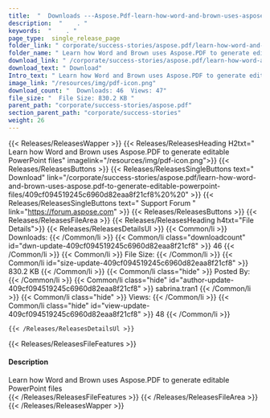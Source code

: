 ```yaml
---
title:  "  Downloads ---Aspose.Pdf-learn-how-word-and-brown-uses-aspose.pdf-to-generate-editable-powerpoint-files . " 
description:  "    . " 
keywords:  "    . " 
page_type:  single_release_page
folder_link: " corporate/success-stories/aspose.pdf/learn-how-word-and-brown-uses-aspose.pdf-to-generate-editable-powerpoint-files/"
folder_name: " Learn how Word and Brown uses Aspose.PDF to generate editable PowerPoint files"
download_link: " /corporate/success-stories/aspose.pdf/learn-how-word-and-brown-uses-aspose.pdf-to-generate-editable-powerpoint-files/409cf094519245c6960d82eaa8f21cf8"
download_text: " Download"
Intro_text: " Learn how Word and Brown uses Aspose.PDF to generate editable PowerPoint files"
image_link: "/resources/img/pdf-icon.png"
download_count: "  Downloads: 46  Views: 47"
file_size: "  File Size: 830.2 KB "
parent_path: "corporate/success-stories/aspose.pdf"
section_parent_path: "corporate/success-stories"
weight: 26
---
```


{{< Releases/ReleasesWapper >}}
  {{< Releases/ReleasesHeading H2txt=" Learn how Word and Brown uses Aspose.PDF to generate editable PowerPoint files" imagelink="/resources/img/pdf-icon.png">}}
  {{< Releases/ReleasesButtons >}}
    {{< Releases/ReleasesSingleButtons text=" Download" link="/corporate/success-stories/aspose.pdf/learn-how-word-and-brown-uses-aspose.pdf-to-generate-editable-powerpoint-files/409cf094519245c6960d82eaa8f21cf8%20%20" >}}
    {{< Releases/ReleasesSingleButtons text=" Support Forum " link="https://forum.aspose.com" >}}
  {{< Releases/ReleasesButtons >}}
  {{< Releases/ReleasesFileArea >}}
    {{< Releases/ReleasesHeading h4txt="File Details">}}
    {{< Releases/ReleasesDetailsUl >}}
            {{< Common/li  >}} Downloads: {{< /Common/li >}} 
      {{< Common/li class="downloadcount" id="dwn-update-409cf094519245c6960d82eaa8f21cf8" >}} 46 {{< /Common/li >}} 
      {{< Common/li  >}} File Size: {{< /Common/li >}} 
      {{< Common/li id="size-update-409cf094519245c6960d82eaa8f21cf8" >}} 830.2 KB {{< /Common/li >}} 
      {{< Common/li  class="hide" >}} Posted By: {{< /Common/li >}} 
      {{< Common/li class="hide" id="author-update-409cf094519245c6960d82eaa8f21cf8" >}} sabrina.tran1 {{< /Common/li >}} 
      {{< Common/li class="hide"  >}} Views: {{< /Common/li >}} 
      {{< Common/li class="hide" id="view-update-409cf094519245c6960d82eaa8f21cf8" >}} 48 {{< /Common/li >}} 

    {{< /Releases/ReleasesDetailsUl >}}

  {{< Releases/ReleasesFileFeatures >}}
      <h4>Description</h4><div class="HTMLDescription">Learn how Word and Brown uses Aspose.PDF to generate editable PowerPoint files</div>
  {{< /Releases/ReleasesFileFeatures >}}
 {{< /Releases/ReleasesFileArea >}}
{{< /Releases/ReleasesWapper >}}



